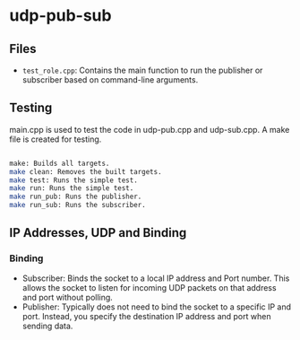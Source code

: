 # udp-pub-sub

## Files

- `test_role.cpp`: Contains the main function to run the publisher or subscriber based on command-line arguments.

## Testing

main.cpp is used to test the code in udp-pub.cpp and udp-sub.cpp. A make file is created for testing.

```bash

make: Builds all targets.
make clean: Removes the built targets.
make test: Runs the simple test.
make run: Runs the simple test.
make run_pub: Runs the publisher.
make run_sub: Runs the subscriber.
```

## IP Addresses, UDP and Binding

### Binding

- Subscriber: Binds the socket to a local IP address and Port number. This allows the socket to listen for incoming UDP packets on that address and port without polling.
- Publisher: Typically does not need to bind the socket to a specific IP and port. Instead, you specify the destination IP address and port when sending data.
